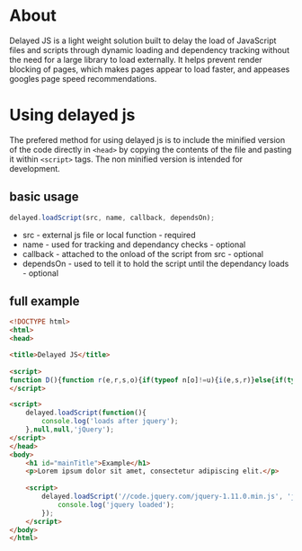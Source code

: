 About
==========

Delayed JS is a light weight solution built to delay the load of JavaScript files and scripts through dynamic loading and dependency tracking without the need for a large library to load externally. It helps prevent render blocking of pages, which makes pages appear to load faster, and appeases googles page speed recommendations.

Using delayed js
==========
The prefered method for using delayed js is to include the minified version of the code directly in ```<head>``` by copying the contents of the file and pasting it within ```<script>``` tags. The non minified version is intended for development.

## basic usage

```js
delayed.loadScript(src, name, callback, dependsOn);
```

* src - external js file or local function - required
* name - used for tracking and dependancy checks - optional
* callback - attached to the onload of the script from src - optional
* dependsOn - used to tell it to hold the script until the dependancy loads - optional

## full example

```html
<!DOCTYPE html>
<html>
<head>

<title>Delayed JS</title>
    
<script>
function D(){function r(e,r,s,o){if(typeof n[o]!=u){i(e,s,r)}else{if(typeof t[o]==u)t[o]=[];t[o].push({src:e,name:r,cb:s})}}function i(e,t,n){if(typeof e==f){e()}else{var r=d.createElement("script");r.async=true;r.onload=function(){s(t,n)};r.src=e;var i=d.getElementsByTagName("body")[0];i.appendChild(r)}}function s(e,r){n[r]=true;if(typeof e==f)e();if(typeof t[r]=="object"){for(var s=0;s<t[r].length;s++){i(t[r][s].src,t[r][s].cb,t[r][s].name)}delete t[r]}}var e=this,t=[],n=[],d=document,f="function",u="undefined";this.loadScript=function(e,t,n,s){if(s){r(e,t,n,s)}else{i(e,n,t)}}}delayed=new D();
</script>

<script>
    delayed.loadScript(function(){
        console.log('loads after jquery');
    },null,null,'jQuery');
</script>
</head>
<body>
    <h1 id="mainTitle">Example</h1>
    <p>Lorem ipsum dolor sit amet, consectetur adipiscing elit.</p>
    
    <script>
        delayed.loadScript('//code.jquery.com/jquery-1.11.0.min.js', 'jQuery', function(){
            console.log('jquery loaded');
        });
    </script>
</body>
</html>

```